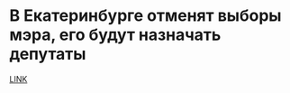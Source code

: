 # В Екатеринбурге отменят выборы мэра, его будут назначать депутаты



[LINK](https://varlamov.ru/2834860.html)